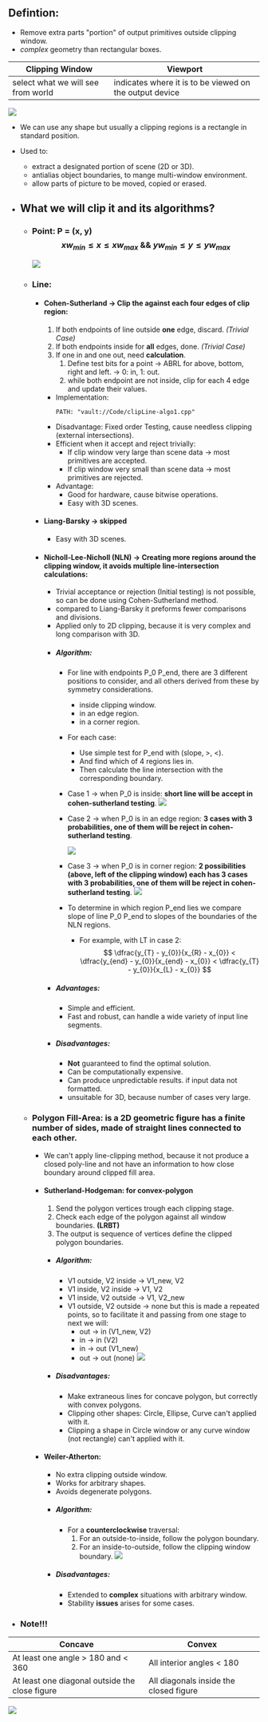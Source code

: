 ## Defintion:
+ Remove extra parts <span class="red">"portion"</span> of output primitives outside clipping window.
+ *complex* geometry than rectangular boxes.

| Clipping Window | Viewport |
|-----| -----|
| select what we will see from world | indicates where it is to be viewed on the output device|

![](https://github.com/tasbeehismail/Obsidian-Collage/blob/main/Third-year/Fifth-term/Computer-Graphics/images/2D-clipping.png)

+ We can use any shape but usually a clipping regions is a rectangle in standard position.
+ Used to:
	+ extract a designated portion of scene (2D or 3D).
	+ antialias object boundaries, to mange multi-window environment.
	+ allow parts of picture to be moved, copied or erased.
+ ## What we will clip it and its algorithms?
	+ ### Point:  **P =** (x, y) $$ xw_{min} \leq x \leq xw_{max} \ \&\& \ yw_{min} \leq y \leq yw_{max} $$
         ![](https://github.com/tasbeehismail/Obsidian-Collage/blob/main/Third-year/Fifth-term/Computer-Graphics/images/point.png)
	
	+ ### Line:
		+ #### Cohen-Sutherland -> Clip the against each four edges of clip region:
			1. If both endpoints of line outside **one** edge, <span class="red">discard</span>. *(Trivial Case)*
			2. If both endpoints inside for **all** edges, <span class="green">done</span>. *(Trivial Case)*
			3. If one in and one out, need **calculation**.
				1. Define test bits for a point -> ABRL for above, bottom, right and left. -> 0: in, 1: out.
				2. while both endpoint are not inside, clip for each 4 edge and update their values.
			+ Implementation:  
				```embed-cpp
				PATH: "vault://Code/clipLine-algo1.cpp"
				```
			+ Disadvantage: Fixed order Testing, cause needless clipping (external intersections). 
			+ Efficient when it accept and reject trivially:
				+ If clip window very large than scene data -> most primitives are accepted.
				+ If clip window very small than scene data -> most primitives are rejected.
			+ Advantage: 
				+ Good for hardware, cause bitwise operations.
				+ Easy with 3D scenes.
		
		+ #### Liang-Barsky -> skipped 
			+ Easy with 3D scenes.
		  
		+ #### Nicholl-Lee-Nicholl (NLN) -> Creating more regions around the clipping window, it avoids multiple line-intersection calculations:
			+ Trivial acceptance or rejection (Initial testing) is not possible, so can be done using Cohen-Sutherland method.
			+ compared to Liang-Barsky it preforms fewer comparisons and divisions.
			+ Applied only to 2D clipping, because it is very complex and long comparison with 3D.
			+ ##### Algorithm:
				+ For line with endpoints P_0 P_end, there are 3 different positions to consider, and all others derived from these by symmetry considerations.
					+ inside clipping window.
					+ in an edge region.
					+ in a corner region.
				+ For each case:
					+ Use simple test for P_end with (<span class="red">slope</span>, >, <).
					+ And find which of 4 regions lies in.
					+ Then calculate the line intersection with the corresponding boundary.
				+ Case 1 -> when P_0 is inside: **short line will be accept in cohen-sutherland testing**.
				 ![](https://github.com/tasbeehismail/Obsidian-Collage/blob/main/Third-year/Fifth-term/Computer-Graphics/images/case1-NLN.png)
				+ Case 2 -> when P_0 is in an edge region: **3 cases with 3 probabilities, one of them will be reject in cohen-sutherland testing**.

				  ![](https://github.com/tasbeehismail/Obsidian-Collage/blob/main/Third-year/Fifth-term/Computer-Graphics/images/case2-NLN.png)

				 + Case 3 -> when P_0 is in corner region: **2 possibilities (above, left of the clipping window) each has 3 cases with 3 probabilities, one of them will be reject in cohen-sutherland testing**.
				  ![](https://github.com/tasbeehismail/Obsidian-Collage/blob/main/Third-year/Fifth-term/Computer-Graphics/images/case3-NLN.png)
				+ To determine in which region P_end lies we compare slope of line P_0 P_end to slopes of the boundaries of the NLN regions.
					+ For example,  with LT in case 2:
				 $$ \dfrac{y_{T} - y_{0}}{x_{R} - x_{0}} < \dfrac{y_{end} - y_{0}}{x_{end} - x_{0}} < \dfrac{y_{T} - y_{0}}{x_{L} - x_{0}} $$
			+ ##### Advantages:
				+ Simple and efficient.
				+ Fast and robust, can handle a wide variety of input line segments.
			+ ##### Disadvantages:
				+ **Not** guaranteed to find the optimal solution.
				+ Can be <span class="red">computationally expensive</span>.
				+ Can produce <span class="red">unpredictable results</span>. if input data not formatted.
				+ <span class="red">unsuitable for 3D</span>, because number of cases very large.
	
	+ ### Polygon Fill-Area: is a 2D geometric figure has a finite number of sides, made of straight lines connected to each other.
		+ <span class="yellow">We can't apply line-clipping method, because it not produce a closed poly-line and not have an information to how close boundary around clipped fill area.</span>
		+ #### Sutherland-Hodgeman: for convex-polygon
			1. Send the polygon vertices trough each clipping stage.
			2. Check each edge of the polygon against all window boundaries. **(LRBT)**
			3. The output is sequence of vertices define the clipped polygon boundaries.
			+ ##### Algorithm:
				+ V1 outside, V2 inside -> V1_new, V2
				+ V1 inside, V2 inside -> V1, V2
				+ V1 inside, V2 outside -> V1, V2_new
				+ V1 outside, V2 outside -> none
				  but this is made a repeated points, so to facilitate it and passing from one stage to next we will:
				  + out -> in (V1_new, V2)
				  + in -> in (V2)
				  + in -> out (V1_new)
				  + out -> out (none)
				   ![](https://github.com/tasbeehismail/Obsidian-Collage/blob/main/Third-year/Fifth-term/Computer-Graphics/images/polygonClipping-accurate.png)
			+ ##### Disadvantages: 
				+ Make extraneous lines for concave polygon, but correctly with convex polygons.
				+ Clipping other shapes: Circle, Ellipse, Curve can't applied with it.
				+ Clipping a shape in Circle window or any curve window (not rectangle) can't applied with it.
	
		+ #### Weiler-Atherton: 
			+ <span class="red">No extra</span> clipping outside window.
			+ Works for <span class="red">arbitrary</span> shapes. 
			+ Avoids <span class="red">degenerate</span> polygons.
			+ ##### Algorithm:
				+ For a **counterclockwise** traversal:
					1. For an <span class="green">outside-to-inside</span>, follow the <span class="red">polygon boundary</span>.
					2. For an <span class="green">inside-to-outside</span>, follow the <span class="red">clipping window boundary</span>.
				   ![](https://github.com/tasbeehismail/Obsidian-Collage/blob/main/Third-year/Fifth-term/Computer-Graphics/images/Weiler-Atherton.png)
			+ ##### Disadvantages:  
				+ Extended to **complex** situations with arbitrary window.
				+ Stability **issues** arises for some cases.

+ ###  Note!!!
|Concave|Convex|
|-----| -----|
|At least one angle > 180 and < 360|All interior angles < 180|
|At least one diagonal outside the close figure|All diagonals inside the closed figure|

![](https://github.com/tasbeehismail/Obsidian-Collage/blob/main/Third-year/Fifth-term/Computer-Graphics/images/convexVsConcave.png)
